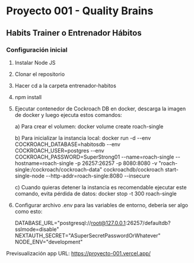 # Proyecto 001 - Quality Brains

## Habits Trainer o Entrenador Hábitos


### Configuración inicial


1. Instalar Node JS
3. Clonar el repositorio
4. Hacer cd a la carpeta entrenador-habitos
5. npm install
6. Ejecutar contenedor de Cockroach DB en docker, descarga la imagen de docker y luego ejecuta estos comandos:

   a) Para crear el volumen: docker volume create roach-single

   b) Para inicializar la instancia local: docker run -d --env COCKROACH_DATABASE=habitosdb --env COCKROACH_USER=postgres --env COCKROACH_PASSWORD=SuperStrong01 --name=roach-single --hostname=roach-single -p 26257:26257 -p 8080:8080 -v "roach-single:/cockroach/cockroach-data" cockroachdb/cockroach start-single-node --http-addr=roach-single:8080 --insecure

   c) Cuando quieras detener la instancia es recomendable ejecutar este comando, evita pérdida de datos: docker stop -t 300 roach-single
   
7. Configurar archivo .env para las variables de entorno, debería ser algo como esto:

   DATABASE_URL="postgresql://root@127.0.0.1:26257/defaultdb?sslmode=disable"
   NEXTAUTH_SECRET="ASuperSecretPasswordOrWhatever"
   NODE_ENV="development"

Previsualización app URL: https://proyecto-001.vercel.app/
